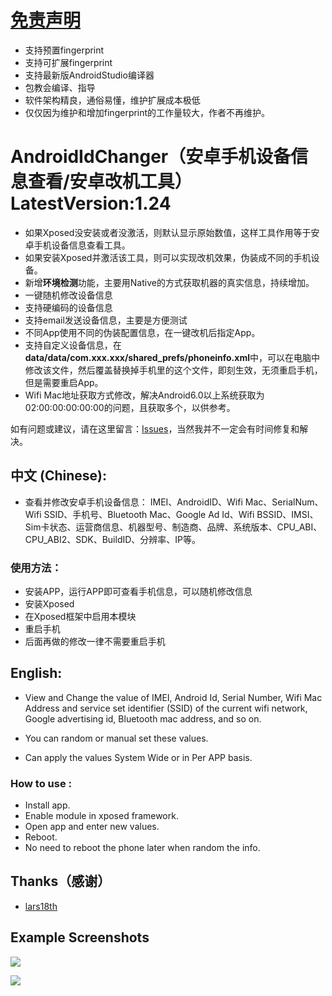 # [免责声明](./免责声明.md)

- 支持预置fingerprint
- 支持可扩展fingerprint
- 支持最新版AndroidStudio编译器
- 包教会编译、指导
- 软件架构精良，通俗易懂，维护扩展成本极低
- 仅仅因为维护和增加fingerprint的工作量较大，作者不再维护。

# AndroidIdChanger（安卓手机设备信息查看/安卓改机工具）LatestVersion:1.24
- 如果Xposed没安装或者没激活，则默认显示原始数值，这样工具作用等于安卓手机设备信息查看工具。
- 如果安装Xposed并激活该工具，则可以实现改机效果，伪装成不同的手机设备。
- 新增**环境检测**功能，主要用Native的方式获取机器的真实信息，持续增加。
- 一键随机修改设备信息
- 支持硬编码的设备信息
- 支持email发送设备信息，主要是方便测试
- 不同App使用不同的伪装配置信息，在一键改机后指定App。
- 支持自定义设备信息，在**data/data/com.xxx.xxx/shared_prefs/phoneinfo.xml**中，可以在电脑中修改该文件，然后覆盖替换掉手机里的这个文件，即刻生效，无须重启手机，但是需要重启App。
- Wifi Mac地址获取方式修改，解决Android6.0以上系统获取为02:00:00:00:00:00的问题，且获取多个，以供参考。

如有问题或建议，请在这里留言：[Issues](https://github.com/bigsinger/AndroidIdChanger/issues)，当然我并不一定会有时间修复和解决。

## 中文 (Chinese):

- 查看并修改安卓手机设备信息：
IMEI、AndroidID、Wifi Mac、SerialNum、Wifi SSID、手机号、Bluetooth Mac、Google Ad Id、Wifi BSSID、IMSI、Sim卡状态、运营商信息、机器型号、制造商、品牌、系统版本、CPU_ABI、CPU_ABI2、SDK、BuildID、分辨率、IP等。

### 使用方法：
- 安装APP，运行APP即可查看手机信息，可以随机修改信息
- 安装Xposed
- 在Xposed框架中启用本模块
- 重启手机
- 后面再做的修改一律不需要重启手机

## English:

- View and Change the value of IMEI, Android Id, Serial Number, Wifi Mac Address and service set identifier (SSID) of the current wifi network, Google advertising id, Bluetooth mac address, and so on.

- You can random or manual set these values.

- Can apply the values System Wide or in Per APP basis.

### How to use :
- Install app.
- Enable module in xposed framework.
- Open app and enter new values.
- Reboot.
- No need to reboot the phone later when random the info.

## Thanks（感谢）
- [lars18th](https://github.com/lars18th)

## Example Screenshots

![](https://github.com/bigsinger/AndroidIdChanger/blob/master/screenshot/1.png)

![](https://github.com/bigsinger/AndroidIdChanger/blob/master/screenshot/2.png)


